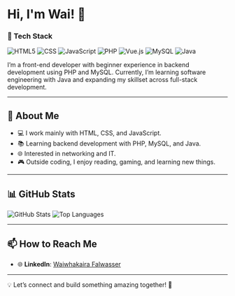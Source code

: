 # Hi, I'm Wai! 👋

### 🌟 Tech Stack

<p align="left">
  <img src="https://img.shields.io/badge/HTML5-000000?style=for-the-badge&logo=html5&logoColor=E34F26&color=000000" alt="HTML5" />
  <img src="https://img.shields.io/badge/CSS-000000?style=for-the-badge&logo=css&logoColor=663399&color=000000" alt="CSS" />
  <img src="https://img.shields.io/badge/JavaScript-000000?style=for-the-badge&logo=javascript&logoColor=F7DF1E&color=000000" alt="JavaScript" />
  <img src="https://img.shields.io/badge/PHP-000000?style=for-the-badge&logo=php&logoColor=777BB4&color=000000" alt="PHP" />
  <img src="https://img.shields.io/badge/Vue.js-000000?style=for-the-badge&logo=vuedotjs&logoColor=4FC08D&color=000000" alt="Vue.js" />
  <img src="https://img.shields.io/badge/MySQL-000000?style=for-the-badge&logo=mysql&logoColor=4479A1&color=000000" alt="MySQL" />
  <img src="https://img.shields.io/badge/Java-000000?style=for-the-badge&logo=java&logoColor=5382a1&color=000000" alt="Java" />
</p>

I’m a front-end developer with beginner experience in backend development using PHP and MySQL. Currently, I’m learning software engineering with Java and expanding my skillset across full-stack development.

---

## 🚀 About Me

- 💻 I work mainly with HTML, CSS, and JavaScript.
- 📚 Learning backend development with PHP, MySQL, and Java.
- 🌐 Interested in networking and IT.
- 🎮 Outside coding, I enjoy reading, gaming, and learning new things.

---

## 📊 GitHub Stats

<p align="left">
  <img src="https://github-readme-stats.vercel.app/api?username=waifal&show_icons=true&theme=github_dark" alt="GitHub Stats" />
  <img src="https://github-readme-stats.vercel.app/api/top-langs/?username=waifal&layout=compact&theme=github_dark" alt="Top Languages" />
</p>

---

## 📫 How to Reach Me

- 🌐 **LinkedIn**: [Waiwhakaira Falwasser](https://www.linkedin.com/in/waiwhakaira-falwasser/)
<!-- 💻 **GitHub**: [waifal](https://github.com/waifal) -->
<!-- ✉️ **Email**: *(Add yours here if you'd like to share it)* -->

---

💡 Let’s connect and build something amazing together! 🚀
